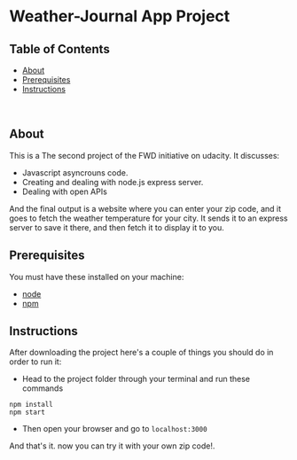 # Weather-Journal App Project


## Table of Contents

* [About](#About)
* [Prerequisites](#Prerequisites)
* [Instructions](#Instructions)

<br>

## About

This is a The second project of the FWD initiative on udacity. 
It discusses:
- Javascript asyncrouns code.
- Creating and dealing with node.js express server.
- Dealing with open APIs  

And the final output is a website where you can enter your zip code, and it goes to fetch the weather temperature for your city.
It sends it to an express server to save it there, and then fetch it to display it to you.

## Prerequisites

You must have these installed on your machine:
- [node](https://nodejs.org/en/download/)
- [npm](https://docs.npmjs.com/downloading-and-installing-node-js-and-npm)


## Instructions

After downloading the project here's a couple of things you should do in order to run it:

- Head to the project folder through your terminal and run these commands
```
npm install
npm start
```
- Then open your browser and go to `localhost:3000`

And that's it. now you can try it with your own zip code!.
